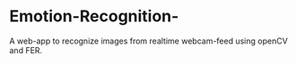 # Emotion-Recognition-
A web-app to recognize images from realtime webcam-feed using openCV and FER.
